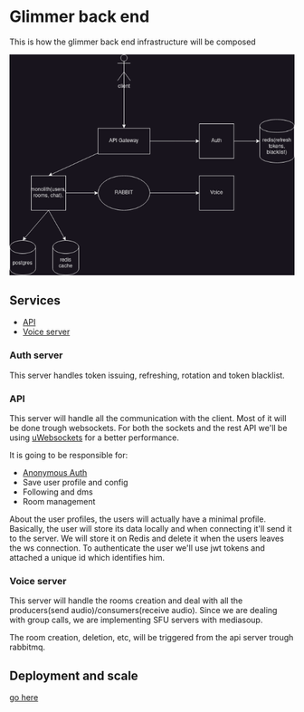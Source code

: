 # Glimmer back end

This is how the glimmer back end infrastructure will be composed

![back end diagram](glimmer_backend.png)

## Services

-   [API](#API)
-   [Voice server](#voice-server)

### Auth server

This server handles token issuing, refreshing, rotation and token blacklist.

### API

This server will handle all the communication with the client. Most of it will be done trough websockets. For both the sockets and the rest API we'll be using [uWebsockets](https://github.com/uNetworking/uWebSockets) for a better performance.

It is going to be responsible for:

-   [Anonymous Auth](./auth.md)
-   Save user profile and config
-   Following and dms
-   Room management

About the user profiles, the users will actually have a minimal profile. Basically, the user will store its data locally and when connecting it'll send it to the server. We will store it on Redis and delete it when the users leaves the ws connection. To authenticate the user we'll use jwt tokens and attached a unique id which identifies him.

### Voice server

This server will handle the rooms creation and deal with all the producers(send audio)/consumers(receive audio). Since we are dealing with group calls, we are implementing SFU servers with mediasoup.

The room creation, deletion, etc, will be triggered from the api server trough rabbitmq.

## Deployment and scale

[go here](./scaling.md)
